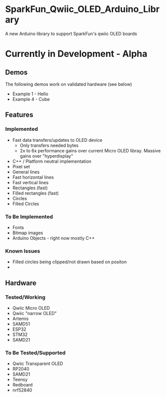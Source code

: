 # SparkFun_Qwiic_OLED_Arduino_Library

A new Arduino library to support SparkFun's qwiic OLED boards

Currently in Development - Alpha
========================================

## Demos
The following demos work on validated hardware (see below)
* Example 1 - Hello
* Example 4 - Cube
## Features
### Implemented
* Fast data transfers/updates to OLED device 
  * Only transfers needed bytes
  * 2x to 6x performance gains over current Micro OLED libray. Massive gains over "hyperdisplay"
* C++ / Platform neutral implementation
* Pixel set
* General lines
* Fast horizontal lines
* Fast vertical lines
* Rectangles (fast)
* Filled rectangles (fast)
* Circles
* Filled Circles
### To Be Implemented
* Fonts
* Bitmap images
* Arduino Objects - right now mostly C++
### Known Issues
* Filled circles being clipped/not drawn based on positon 
* 
## Hardware
### Tested/Working
* Qwiic Micro OLED
* Qwiic "narrow OLED"
* Artemis
* SAMD51
* ESP32
* STM32
* SAMD21
### To Be Tested/Supported
* Qwiic Transparent OLED
* RP2040
* SAMD21
* Teensy
* Redboard
* nrf52840
